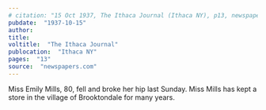 ```yaml
---
# citation: "15 Oct 1937, The Ithaca Journal (Ithaca NY), p13, newspapers.com"
pubdate:  "1937-10-15"
author: 
title: 
voltitle:  "The Ithaca Journal"
publocation:  "Ithaca NY"
pages:  "13"
source:  "newspapers.com"
---
```

Miss Emily Mills, 80, fell and broke her hip last Sunday. Miss Mills has kept a store in the village of Brooktondale for many years.
